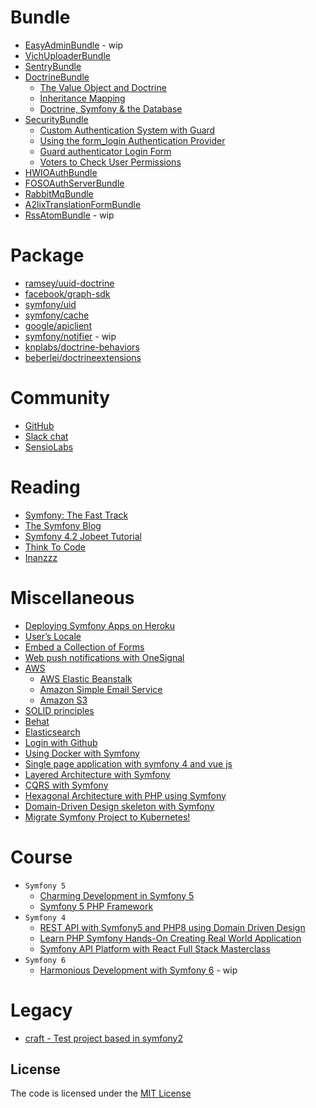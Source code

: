 # Bundle 
- [EasyAdminBundle](https://github.com/habibun/easy-admin-bundle) - wip
- [VichUploaderBundle](https://github.com/habibun/vich-uploader-bundle)
- [SentryBundle](https://github.com/habibun/sentry-symfony)
- [DoctrineBundle](https://github.com/habibun/doctrine-bundle)
  -  [The Value Object and Doctrine](https://github.com/habibun/doctrine-bundle/tree/feature-value-object)
  -  [Inheritance Mapping](https://github.com/habibun/doctrine-bundle/tree/feature-inheritance-mapping)
  -  [Doctrine, Symfony & the Database](https://github.com/habibun/doctrine-bundle/tree/symfony-doctrine)
- [SecurityBundle](https://github.com/symfony/security-bundle)
  - [Custom Authentication System with Guard](https://github.com/habibun/symfony-security/tree/feature-custom-authentication-system-with-guard)
  - [Using the form_login Authentication Provider](https://github.com/habibun/symfony-security/tree/feature-form-login-authenticator)
  - [Guard authenticator Login Form](https://github.com/habibun/symfony-security/tree/feature-form-login)
  - [Voters to Check User Permissions](https://github.com/habibun/symfony-security/tree/feature-voter)
- [HWIOAuthBundle](https://github.com/habibun/hwio-auth-bundle)
- [FOSOAuthServerBundle](https://github.com/habibun/fos-oauth-server-bundle)
- [RabbitMqBundle](https://github.com/habibun/rabbit-mq-bundle)
- [A2lixTranslationFormBundle](https://github.com/habibun/a2lix-translation-form-bundle)
- [RssAtomBundle](https://github.com/habibun/debril-rss-atom-bundle) - wip

# Package
- [ramsey/uuid-doctrine](https://github.com/habibun/ramsey-uuid-doctrine)
- [facebook/graph-sdk](https://github.com/habibun/facebook-graph-sdk)
- [symfony/uid](https://github.com/habibun/symfony-uid)
- [symfony/cache](https://github.com/habibun/symfony-cache)
- [google/apiclient](https://github.com/habibun/google-apiclient)
- [symfony/notifier](https://github.com/habibun/symfony-notifier) - wip
- [knplabs/doctrine-behaviors](https://github.com/habibun/a2lix-translation-form-bundle)
- [beberlei/doctrineextensions](https://github.com/habibun/beberlei-doctrine-extensions)


# Community
- [GitHub](https://github.com/symfony/symfony/discussions)
- [Slack chat](https://symfony.com/slack)
- [SensioLabs](https://sensiolabs.com/)


# Reading
- [Symfony: The Fast Track](https://symfony.com/book)
- [The Symfony Blog](https://symfony.com/blog/)
- [Symfony 4.2 Jobeet Tutorial](https://jobeet-tutorial.readthedocs.io/en/latest/)
- [Think To Code](https://www.thinktocode.com/)
- [Inanzzz](http://www.inanzzz.com/index.php/posts/symfony)


# Miscellaneous
- [Deploying Symfony Apps on Heroku](https://github.com/habibun/symfony-heroku)
- [User’s Locale](https://github.com/habibun/symfony-user-locale)
- [Embed a Collection of Forms](https://github.com/habibun/symfony-collection-of-forms)
- [Web push notifications with OneSignal](https://github.com/habibun/symfony-one-signal)
- [AWS](https://github.com/habibun/aws)
  - [AWS Elastic Beanstalk](https://github.com/habibun/aws/tree/feature-elastic-beanstalk)
  - [Amazon Simple Email Service](https://github.com/habibun/symfony-notifier)
  - [Amazon S3](https://github.com/habibun/vich-uploader-bundle)
- [SOLID principles](https://github.com/habibun/solid)
- [Behat](https://github.com/habibun/behat)
- [Elasticsearch](https://github.com/habibun/elasticsearch)
- [Login with Github](https://github.com/habibun/login-with-github)
- [Using Docker with Symfony](https://github.com/habibun/symfony-docker)
- [Single page application with symfony 4 and vue js](https://github.com/habibun/symfony-vue)
- [Layered Architecture with Symfony](https://github.com/habibun/layered-architecture)
- [CQRS with Symfony](https://github.com/habibun/cqrs)
- [Hexagonal Architecture with PHP using Symfony](https://github.com/habibun/hexagonal-architecture)
- [Domain-Driven Design skeleton with Symfony](https://github.com/habibun/ddd-skeleton)
- [Migrate Symfony Project to Kubernetes!](https://github.com/habibun/kubernetes)


# Course
- `Symfony 5` 
  - [Charming Development in Symfony 5](https://github.com/habibun/symfony-5)
  - [Symfony 5 PHP Framework](https://github.com/habibun/symfony-5-php-framework)
- `Symfony 4` 
  - [REST API with Symfony5 and PHP8 using Domain Driven Design](https://github.com/habibun/guess)
  - [Learn PHP Symfony Hands-On Creating Real World Application](https://github.com/habibun/symfony-hands-on)
  - [Symfony API Platform with React Full Stack Masterclass](https://github.com/habibun/api-platform)
- `Symfony 6` 
  - [Harmonious Development with Symfony 6](https://github.com/habibun/symfony-6) - wip

# Legacy
- [craft - Test project based in symfony2](https://github.com/habibun/craft)


## License
The code is licensed under the [MIT License](https://github.com/habibun/symfony/blob/master/LICENSE)
